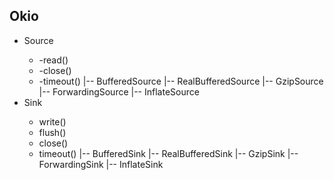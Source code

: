 ## Okio
+ Source<InputStream>
    * -read()
    * -close()
    * -timeout()
    |-- BufferedSource
        |-- RealBufferedSource
    |-- GzipSource
    |-- ForwardingSource
    |-- InflateSource
+ Sink<OutputStream>
    * write()
    * flush()
    * close()
    * timeout()
    |-- BufferedSink
        |-- RealBufferedSink
    |-- GzipSink
    |-- ForwardingSink
    |-- InflateSink
